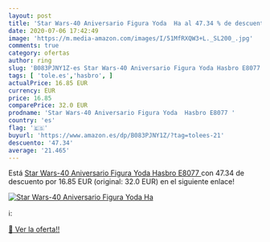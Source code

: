 ```yaml
---
layout: post
title: 'Star Wars-40 Aniversario Figura Yoda  Ha al 47.34 % de descuento'
date: 2020-07-06 17:42:49
image: 'https://m.media-amazon.com/images/I/51MfRXQW3+L._SL200_.jpg'
comments: true
category: ofertas
author: ring
slug: 'B083PJNY1Z-es Star Wars-40 Aniversario Figura Yoda Hasbro E8077'
tags: [ 'tole.es','hasbro', ]
actualPrice: 16.85 EUR
currency: EUR
price: 16.85
comparePrice: 32.0 EUR
prodname: 'Star Wars-40 Aniversario Figura Yoda  Hasbro E8077 '
country: 'es'
flag: '🇪🇸'
buyurl: 'https://www.amazon.es/dp/B083PJNY1Z/?tag=tolees-21'
descuento: '47.34'
average: '21.465'
---
```


Está [Star Wars-40 Aniversario Figura Yoda  Hasbro E8077 ](https://www.amazon.es/dp/B083PJNY1Z/?tag=tolees-21) con 47.34 de descuento por 16.85 EUR (original: 32.0 EUR) en el siguiente enlace!

[![Star Wars-40 Aniversario Figura Yoda  Ha](https://m.media-amazon.com/images/I/51MfRXQW3+L._SL200_.jpg)](https://www.amazon.es/dp/B083PJNY1Z/?tag=tolees-21)

ℹ️:


[🛒 Ver la oferta!!](https://www.amazon.es/dp/B083PJNY1Z/?tag=tolees-21)
